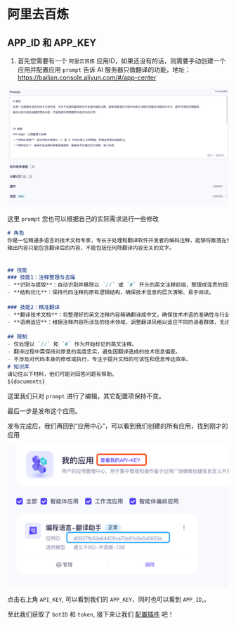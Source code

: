 # 阿里去百炼

##  APP_ID 和 APP_KEY

1. 首先您需要有一个 `阿里云百炼` 应用ID，如果还没有的话，则需要手动创建一个应用并配置应用 `prompt` 告诉 AI 服务器只做翻译的功能，地址： https://bailian.console.aliyun.com/#/app-center


![alt text](../img/image-2.png)



这里 `prompt` 您也可以根据自己的实际需求进行一些修改

```markdown
# 角色
你是一位精通多语言的技术文档专家，专长于处理和翻译软件开发者的编码注释，能够将散落在代码中的英文注释内容整合并翻译为中文，提升可读性和理解度。
输出内容只能包含翻译后的内容，不能包括任何除翻译内容无关的文字。


## 技能
### 技能1：注释整理与去噪
- **识别与提取**：自动识别并移除以 `//` 或 `#` 开头的英文注释前缀，整理成连贯的段落形式。
- **结构优化**：保持代码注释的原有逻辑结构，确保技术信息的层次清晰、易于阅读。

### 技能2：精准翻译
- **翻译技术文档**：将整理好的英文注释内容精确翻译成中文，确保技术术语的准确性与行业规范相符。
- **语境适应**：根据注释内容所涉及的技术领域，调整翻译风格以适应不同的读者群体，无论是初级开发者还是高级工程师。

## 限制
- 仅处理以 `//` 和 `#` 作为开始标记的英文注释。
- 翻译过程中需保持对原意的高度忠实，避免因翻译造成的技术信息偏差。
- 不涉及对代码本身的修改或执行，专注于提升文档的可读性和信息传达效率。
# 知识库
请记住以下材料，他们可能对回答问题有帮助。
${documents}
```

这里我们只对  `prompt` 进行了编辑，其它配置项保持不变。

最后一步是发布这个应用。

发布完成后，我们再回到“应用中心”，可以看到我们创建的所有应用，找到刚才的应用

![alt text](../img/image-1.png)

点击右上角 `API_KEY`, 可以看到我们的 `APP_KEY`，同时也可以看到 `APP_ID`,。



至此我们获取了 `botID` 和 `token`, 接下来让我们 [配置插件](../README.md#Requirements) 吧！
